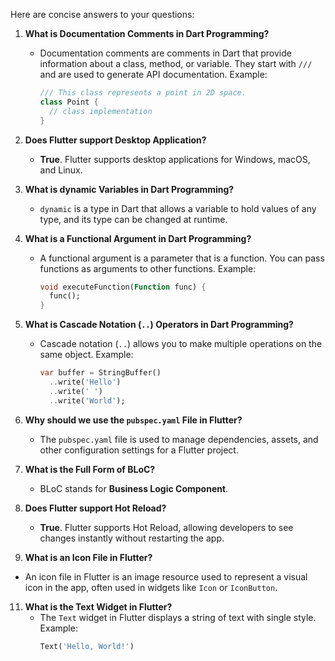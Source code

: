 Here are concise answers to your questions:

1. **What is Documentation Comments in Dart Programming?**

   - Documentation comments are comments in Dart that provide information about a class, method, or variable. They start with `///` and are used to generate API documentation. Example:
     ```dart
     /// This class represents a point in 2D space.
     class Point {
       // class implementation
     }
     ```

3. **Does Flutter support Desktop Application?**
   - **True**. Flutter supports desktop applications for Windows, macOS, and Linux.

4. **What is dynamic Variables in Dart Programming?**
   - `dynamic` is a type in Dart that allows a variable to hold values of any type, and its type can be changed at runtime.

5. **What is a Functional Argument in Dart Programming?**
   - A functional argument is a parameter that is a function. You can pass functions as arguments to other functions. Example:
     ```dart
     void executeFunction(Function func) {
       func();
     }
     ```

6. **What is Cascade Notation (`..`) Operators in Dart Programming?**
   - Cascade notation (`..`) allows you to make multiple operations on the same object. Example:
     ```dart
     var buffer = StringBuffer()
       ..write('Hello')
       ..write(' ')
       ..write('World');
     ```

7. **Why should we use the `pubspec.yaml` File in Flutter?**
   - The `pubspec.yaml` file is used to manage dependencies, assets, and other configuration settings for a Flutter project.

8. **What is the Full Form of BLoC?**
   - BLoC stands for **Business Logic Component**.

9. **Does Flutter support Hot Reload?**
   - **True**. Flutter supports Hot Reload, allowing developers to see changes instantly without restarting the app.

10. **What is an Icon File in Flutter?**
   - An icon file in Flutter is an image resource used to represent a visual icon in the app, often used in widgets like `Icon` or `IconButton`.

11. **What is the Text Widget in Flutter?**
    - The `Text` widget in Flutter displays a string of text with single style. Example:
      ```dart
      Text('Hello, World!')
      ```
